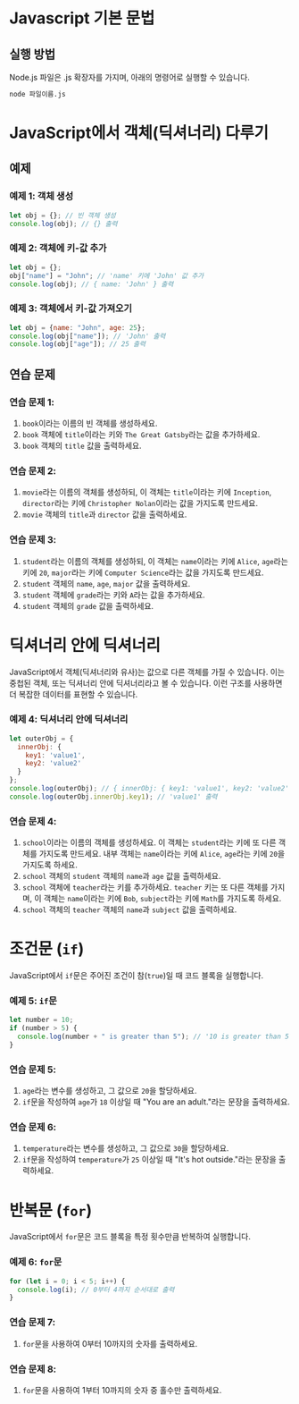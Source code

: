 
# Javascript 기본 문법

## 실행 방법
Node.js 파일은 .js 확장자를 가지며, 아래의 명령어로 실행할 수 있습니다.
```bash
node 파일이름.js
```

# JavaScript에서 객체(딕셔너리) 다루기

## 예제

### 예제 1: 객체 생성
```javascript
let obj = {}; // 빈 객체 생성
console.log(obj); // {} 출력
```

### 예제 2: 객체에 키-값 추가
```javascript
let obj = {}; 
obj["name"] = "John"; // 'name' 키에 'John' 값 추가
console.log(obj); // { name: 'John' } 출력
```

### 예제 3: 객체에서 키-값 가져오기
```javascript
let obj = {name: "John", age: 25}; 
console.log(obj["name"]); // 'John' 출력
console.log(obj["age"]); // 25 출력
```

## 연습 문제

### 연습 문제 1:
1. `book`이라는 이름의 빈 객체를 생성하세요.
2. `book` 객체에 `title`이라는 키와 `The Great Gatsby`라는 값을 추가하세요.
3. `book` 객체의 `title` 값을 출력하세요.

### 연습 문제 2:
1. `movie`라는 이름의 객체를 생성하되, 이 객체는 `title`이라는 키에 `Inception`, `director`라는 키에 `Christopher Nolan`이라는 값을 가지도록 만드세요.
2. `movie` 객체의 `title`과 `director` 값을 출력하세요.

### 연습 문제 3:
1. `student`라는 이름의 객체를 생성하되, 이 객체는 `name`이라는 키에 `Alice`, `age`라는 키에 `20`, `major`라는 키에 `Computer Science`라는 값을 가지도록 만드세요.
2. `student` 객체의 `name`, `age`, `major` 값을 출력하세요.
3. `student` 객체에 `grade`라는 키와 `A`라는 값을 추가하세요.
4. `student` 객체의 `grade` 값을 출력하세요.


# 딕셔너리 안에 딕셔너리

JavaScript에서 객체(딕셔너리와 유사)는 값으로 다른 객체를 가질 수 있습니다. 이는 중첩된 객체, 또는 딕셔너리 안에 딕셔너리라고 볼 수 있습니다. 이런 구조를 사용하면 더 복잡한 데이터를 표현할 수 있습니다.

### 예제 4: 딕셔너리 안에 딕셔너리
```javascript
let outerObj = {
  innerObj: {
    key1: 'value1',
    key2: 'value2'
  }
};
console.log(outerObj); // { innerObj: { key1: 'value1', key2: 'value2' } }
console.log(outerObj.innerObj.key1); // 'value1' 출력
```

### 연습 문제 4:
1. `school`이라는 이름의 객체를 생성하세요. 이 객체는 `student`라는 키에 또 다른 객체를 가지도록 만드세요. 내부 객체는 `name`이라는 키에 `Alice`, `age`라는 키에 `20`을 가지도록 하세요.
2. `school` 객체의 `student` 객체의 `name`과 `age` 값을 출력하세요.
3. `school` 객체에 `teacher`라는 키를 추가하세요. `teacher` 키는 또 다른 객체를 가지며, 이 객체는 `name`이라는 키에 `Bob`, `subject`라는 키에 `Math`를 가지도록 하세요.
4. `school` 객체의 `teacher` 객체의 `name`과 `subject` 값을 출력하세요.


# 조건문 (`if`)

JavaScript에서 `if`문은 주어진 조건이 참(`true`)일 때 코드 블록을 실행합니다.

### 예제 5: `if`문
```javascript
let number = 10;
if (number > 5) {
  console.log(number + " is greater than 5"); // '10 is greater than 5' 출력
}
```

### 연습 문제 5:
1. `age`라는 변수를 생성하고, 그 값으로 `20`을 할당하세요.
2. `if`문을 작성하여 `age`가 `18` 이상일 때 "You are an adult."라는 문장을 출력하세요.

### 연습 문제 6:
1. `temperature`라는 변수를 생성하고, 그 값으로 `30`을 할당하세요.
2. `if`문을 작성하여 `temperature`가 `25` 이상일 때 "It's hot outside."라는 문장을 출력하세요.

# 반복문 (`for`)

JavaScript에서 `for`문은 코드 블록을 특정 횟수만큼 반복하여 실행합니다.

### 예제 6: `for`문
```javascript
for (let i = 0; i < 5; i++) {
  console.log(i); // 0부터 4까지 순서대로 출력
}
```

### 연습 문제 7:
1. `for`문을 사용하여 0부터 10까지의 숫자를 출력하세요.

### 연습 문제 8:
1. `for`문을 사용하여 1부터 10까지의 숫자 중 홀수만 출력하세요.
